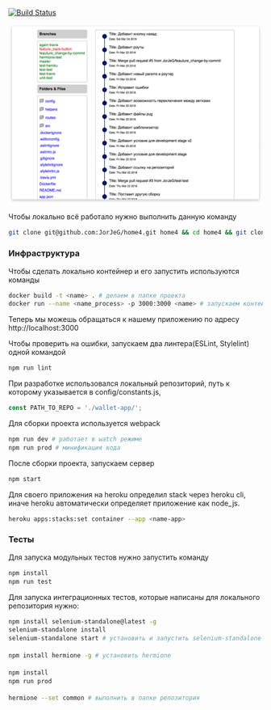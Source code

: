 [![Build Status](https://travis-ci.org/JorJeG/home4.svg?branch=master)](https://travis-ci.org/JorJeG/home4)

![Main page](src/img/main-page2.png)

Чтобы локально всё работало нужно выполнить данную команду
```bash
git clone git@github.com:JorJeG/home4.git home4 && cd home4 && git clone --mirror git@github.com:JorJeG/home4.git ./wallet-app/
```

### Инфраструктура

Чтобы сделать локально контейнер и его запустить используются команды
```bash
docker build -t <name> . # делаем в папке проекта
docker run --name <name_process> -p 3000:3000 <name> # запускаем контейнер
```
Теперь мы можешь обращаться к нашему приложению по адресу http://localhost:3000

Чтобы проверить на ошибки, запускаем два линтера(ESLint, Stylelint) одной командой
```bash
npm run lint
```

При разработке использовался локальный репозиторий, путь к которому указывается
в config/constants.js,
```javascript
const PATH_TO_REPO = './wallet-app/';
```

Для сборки проекта используется webpack
```bash
npm run dev # работает в watch режиме
npm run prod # минификация кода
```

После сборки проекта, запускаем сервер
```bash
npm start
```

Для своего приложения на heroku определил stack через heroku cli,
иначе heroku автоматически определяет приложение как node_js.
```bash
heroku apps:stacks:set container --app <name-app>
```

### Тесты

Для запуска модульных тестов нужно запустить команду
```bash
npm install
npm run test
```

Для запуска интеграционных тестов, которые написаны для локального репозитория нужно:

```bash
npm install selenium-standalone@latest -g
selenium-standalone install
selenium-standalone start # установить и запустить selenium-standalone

npm install hermione -g # установить hermione

npm install
npm run prod

hermione --set common # выполнить в папке репозитория
```
